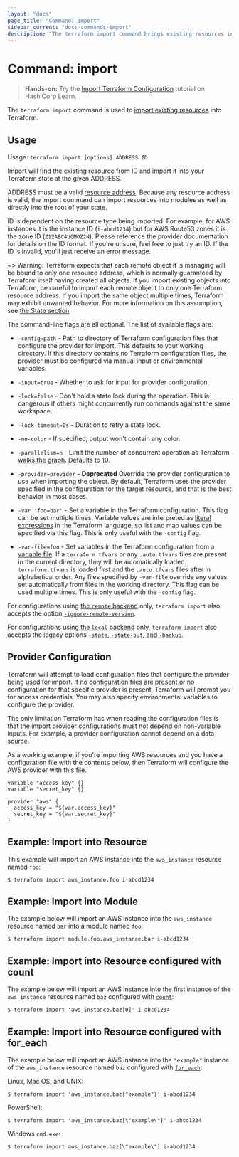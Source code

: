 ```yaml
---
layout: "docs"
page_title: "Command: import"
sidebar_current: "docs-commands-import"
description: "The terraform import command brings existing resources into Terraform state."
---
```


# Command: import

> **Hands-on:** Try the [Import Terraform Configuration](https://learn.hashicorp.com/tutorials/terraform/state-import?in=terraform/state&utm_source=WEBSITE&utm_medium=WEB_IO&utm_offer=ARTICLE_PAGE&utm_content=DOCS) tutorial on HashiCorp Learn.

The `terraform import` command is used to
[import existing resources](/docs/cli/import/index.html)
into Terraform.

## Usage

Usage: `terraform import [options] ADDRESS ID`

Import will find the existing resource from ID and import it into your Terraform
state at the given ADDRESS.

ADDRESS must be a valid [resource address](/docs/cli/state/resource-addressing.html).
Because any resource address is valid, the import command can import resources
into modules as well as directly into the root of your state.

ID is dependent on the resource type being imported. For example, for AWS
instances it is the instance ID (`i-abcd1234`) but for AWS Route53 zones
it is the zone ID (`Z12ABC4UGMOZ2N`). Please reference the provider documentation for details
on the ID format. If you're unsure, feel free to just try an ID. If the ID
is invalid, you'll just receive an error message.

~> Warning: Terraform expects that each remote object it is managing will be
bound to only one resource address, which is normally guaranteed by Terraform
itself having created all objects. If you import existing objects into Terraform,
be careful to import each remote object to only one Terraform resource address.
If you import the same object multiple times, Terraform may exhibit unwanted
behavior. For more information on this assumption, see
[the State section](/docs/language/state/index.html).

The command-line flags are all optional. The list of available flags are:

* `-config=path` - Path to directory of Terraform configuration files that
  configure the provider for import. This defaults to your working directory.
  If this directory contains no Terraform configuration files, the provider
  must be configured via manual input or environmental variables.

* `-input=true` - Whether to ask for input for provider configuration.

* `-lock=false` - Don't hold a state lock during the operation. This is
   dangerous if others might concurrently run commands against the same
   workspace.

* `-lock-timeout=0s` - Duration to retry a state lock.

* `-no-color` - If specified, output won't contain any color.

* `-parallelism=n` - Limit the number of concurrent operation as Terraform
  [walks the graph](/docs/internals/graph.html#walking-the-graph). Defaults
  to 10.

* `-provider=provider` - **Deprecated** Override the provider configuration to
use when importing the object. By default, Terraform uses the provider specified
in the configuration for the target resource, and that is the best behavior in most cases.

* `-var 'foo=bar'` - Set a variable in the Terraform configuration. This flag
  can be set multiple times. Variable values are interpreted as
  [literal expressions](/docs/language/expressions/types.html) in the
  Terraform language, so list and map values can be specified via this flag.
  This is only useful with the `-config` flag.

* `-var-file=foo` - Set variables in the Terraform configuration from
  a [variable file](/docs/language/values/variables.html#variable-definitions-tfvars-files). If
  a `terraform.tfvars` or any `.auto.tfvars` files are present in the current
  directory, they will be automatically loaded. `terraform.tfvars` is loaded
  first and the `.auto.tfvars` files after in alphabetical order. Any files
  specified by `-var-file` override any values set automatically from files in
  the working directory. This flag can be used multiple times. This is only
  useful with the `-config` flag.

For configurations using
[the `remote` backend](/docs/language/settings/backends/remote.html)
only, `terraform import`
also accepts the option
[`-ignore-remote-version`](/docs/language/settings/backends/remote.html#command-line-arguments).

For configurations using
[the `local` backend](/docs/language/settings/backends/local.html) only,
`terraform import` also accepts the legacy options
[`-state`, `-state-out`, and `-backup`](/docs/language/settings/backends/local.html#command-line-arguments).

## Provider Configuration

Terraform will attempt to load configuration files that configure the
provider being used for import. If no configuration files are present or
no configuration for that specific provider is present, Terraform will
prompt you for access credentials. You may also specify environmental variables
to configure the provider.

The only limitation Terraform has when reading the configuration files
is that the import provider configurations must not depend on non-variable
inputs. For example, a provider configuration cannot depend on a data
source.

As a working example, if you're importing AWS resources and you have a
configuration file with the contents below, then Terraform will configure
the AWS provider with this file.

```hcl
variable "access_key" {}
variable "secret_key" {}

provider "aws" {
  access_key = "${var.access_key}"
  secret_key = "${var.secret_key}"
}
```

## Example: Import into Resource

This example will import an AWS instance into the `aws_instance` resource named `foo`:

```shell
$ terraform import aws_instance.foo i-abcd1234
```

## Example: Import into Module

The example below will import an AWS instance into the `aws_instance` resource named `bar` into a module named `foo`:

```shell
$ terraform import module.foo.aws_instance.bar i-abcd1234
```

## Example: Import into Resource configured with count

The example below will import an AWS instance into the first instance of the `aws_instance` resource named `baz` configured with
[`count`](/docs/language/meta-arguments/count.html):

```shell
$ terraform import 'aws_instance.baz[0]' i-abcd1234
```

## Example: Import into Resource configured with for_each

The example below will import an AWS instance into the `"example"` instance of the `aws_instance` resource named `baz` configured with
[`for_each`](/docs/language/meta-arguments/for_each.html):

Linux, Mac OS, and UNIX:

```shell
$ terraform import 'aws_instance.baz["example"]' i-abcd1234
```

PowerShell:

```shell
$ terraform import 'aws_instance.baz[\"example\"]' i-abcd1234
```

Windows `cmd.exe`:

```shell
$ terraform import aws_instance.baz[\"example\"] i-abcd1234
```
